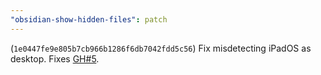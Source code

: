 ```yaml
---
"obsidian-show-hidden-files": patch
---
```


(`1e0447fe9e805b7cb966b1286f6db7042fdd5c56`) Fix misdetecting iPadOS as desktop. Fixes [GH#5](https://github.com/polyipseity/obsidian-show-hidden-files/issues/5).
